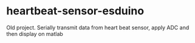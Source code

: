 # heartbeat-sensor-esduino
Old project. Serially transmit data from heart beat sensor, apply ADC and then display on matlab
